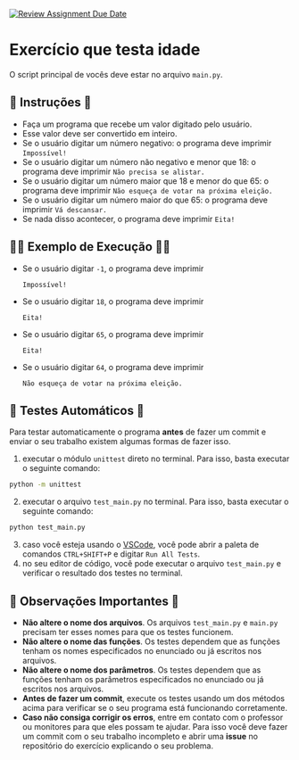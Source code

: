 [![Review Assignment Due Date](https://classroom.github.com/assets/deadline-readme-button-24ddc0f5d75046c5622901739e7c5dd533143b0c8e959d652212380cedb1ea36.svg)](https://classroom.github.com/a/XAjPVb7y)
# Exercício que testa idade

O script principal de vocês deve estar no arquivo `main.py`.

## 📝 Instruções 📝

- Faça um programa que recebe um valor digitado pelo usuário.
- Esse valor deve ser convertido em inteiro.
- Se o usuário digitar um número negativo: o programa deve imprimir `Impossível!`
- Se o usuário digitar um número não negativo e menor que 18: o programa deve imprimir `Não precisa se alistar.`
- Se o usuário digitar um número maior que 18 e menor do que 65: o programa deve imprimir `Não esqueça de votar na próxima eleição.`
- Se o usuário digitar um número maior do que 65: o programa deve imprimir `Vá descansar.`
- Se nada disso acontecer, o programa deve imprimir `Eita!`

## 🧑‍💻 Exemplo de Execução 🧑‍💻

- Se o usuário digitar `-1`, o programa deve imprimir

  ```
  Impossível!
  ```

- Se o usuário digitar `18`, o programa deve imprimir

  ```
  Eita!
  ```

- Se o usuário digitar `65`, o programa deve imprimir

  ```
  Eita!
  ```

- Se o usuário digitar `64`, o programa deve imprimir

  ```
  Não esqueça de votar na próxima eleição.
  ```

## 🧪 Testes Automáticos 🧪

Para testar automaticamente o programa **antes** de fazer um commit e enviar o seu trabalho existem algumas formas de fazer isso.

1. executar o módulo `unittest` direto no terminal.
   Para isso, basta executar o seguinte comando:

```bash
python -m unittest
```

2. executar o arquivo `test_main.py` no terminal.
   Para isso, basta executar o seguinte comando:

```bash
python test_main.py
```

3. caso você esteja usando o [VSCode](https://code.visualstudio.com/), você pode abrir a paleta de comandos `CTRL+SHIFT+P` e digitar `Run All Tests`.
4. no seu editor de código, você pode executar o arquivo `test_main.py` e verificar o resultado dos testes no terminal.

## 🤖 Observações Importantes 🤖

- **Não altere o nome dos arquivos**. Os arquivos `test_main.py` e `main.py` precisam ter esses nomes para que os testes funcionem.
- **Não altere o nome das funções**. Os testes dependem que as funções tenham os nomes especificados no enunciado ou já escritos nos arquivos.
- **Não altere o nome dos parâmetros**. Os testes dependem que as funções tenham os parâmetros especificados no enunciado ou já escritos nos arquivos.
- **Antes de fazer um commit**, execute os testes usando um dos métodos acima para verificar se o seu programa está funcionando corretamente.
- **Caso não consiga corrigir os erros**, entre em contato com o professor ou monitores para que eles possam te ajudar.
  Para isso você deve fazer um commit com o seu trabalho incompleto e abrir uma **issue** no repositório do exercício explicando o seu problema.
